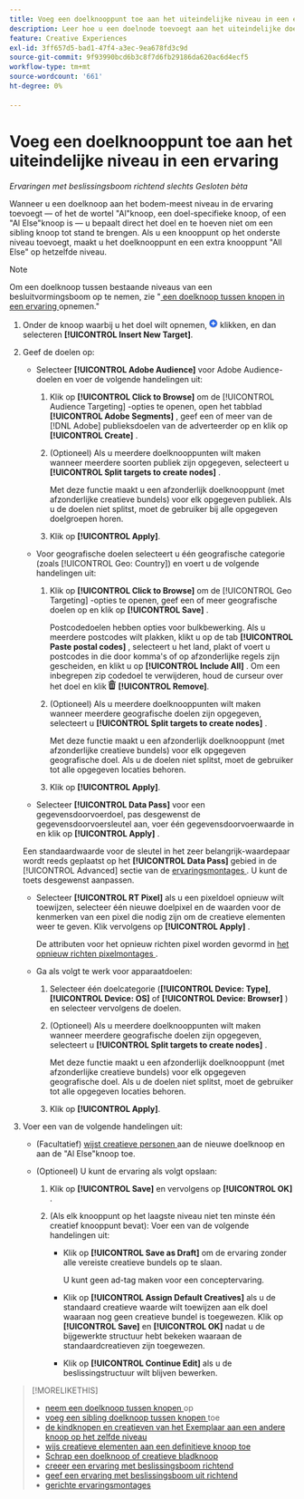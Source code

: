 ```yaml
---
title: Voeg een doelknooppunt toe aan het uiteindelijke niveau in een ervaring
description: Leer hoe u een doelnode toevoegt aan het uiteindelijke doelniveau van een advertentie.
feature: Creative Experiences
exl-id: 3ff657d5-bad1-47f4-a3ec-9ea678fd3c9d
source-git-commit: 9f93990bcd6b3c8f7d6fb29186da620ac6d4ecf5
workflow-type: tm+mt
source-wordcount: '661'
ht-degree: 0%

---
```


# Voeg een doelknooppunt toe aan het uiteindelijke niveau in een ervaring

*Ervaringen met beslissingsboom richtend slechts*
*Gesloten bèta*

Wanneer u een doelknoop aan het bodem-meest niveau in de ervaring toevoegt — of het de wortel &quot;Al&quot;knoop, een doel-specifieke knoop, of een &quot;Al Else&quot;knoop is — u bepaalt direct het doel en te hoeven niet om een sibling knoop tot stand te brengen. Als u een knooppunt op het onderste niveau toevoegt, maakt u het doelknooppunt en een extra knooppunt &quot;All Else&quot; op hetzelfde niveau.

>[!NOTE]
>
>Om een doelknoop tussen bestaande niveaus van een besluitvormingsboom op te nemen, zie &quot;[ een doelknoop tussen knopen in een ervaring ](experience-target-node-add-inner.md) opnemen.&quot;

<!-- 1. [ways to get to the decision tree] -->

1. Onder de knoop waarbij u het doel wilt opnemen, ![ ](/help/creative/assets/add.png " toevoegen ") klikken, en dan selecteren **[!UICONTROL Insert New Target]**.

1. Geef de doelen op:

   * Selecteer **[!UICONTROL Adobe Audience]** voor Adobe Audience-doelen en voer de volgende handelingen uit:

      1. Klik op **[!UICONTROL Click to Browse]** om de [!UICONTROL Audience Targeting] -opties te openen, open het tabblad **[!UICONTROL Adobe Segments]** , geef een of meer van de [!DNL Adobe] publieksdoelen van de adverteerder op en klik op **[!UICONTROL Create]** .

      1. (Optioneel) Als u meerdere doelknooppunten wilt maken wanneer meerdere soorten publiek zijn opgegeven, selecteert u **[!UICONTROL Split targets to create nodes]** .

         Met deze functie maakt u een afzonderlijk doelknooppunt (met afzonderlijke creatieve bundels) voor elk opgegeven publiek. Als u de doelen niet splitst, moet de gebruiker bij alle opgegeven doelgroepen horen.

      1. Klik op **[!UICONTROL Apply]**.

   * Voor geografische doelen selecteert u één geografische categorie (zoals [!UICONTROL Geo: Country]) en voert u de volgende handelingen uit:

      1. Klik op **[!UICONTROL Click to Browse]** om de [!UICONTROL Geo Targeting] -opties te openen, geef een of meer geografische doelen op en klik op **[!UICONTROL Save]** .

         Postcodedoelen hebben opties voor bulkbewerking. Als u meerdere postcodes wilt plakken, klikt u op de tab **[!UICONTROL Paste postal codes]** , selecteert u het land, plakt of voert u postcodes in die door komma&#39;s of op afzonderlijke regels zijn gescheiden, en klikt u op **[!UICONTROL Include All]** . Om een inbegrepen zip codedoel te verwijderen, houd de curseur over het doel en klik ![ verwijder ](/help/creative/assets/delete.png " ") **[!UICONTROL Remove]**.

      1. (Optioneel) Als u meerdere doelknooppunten wilt maken wanneer meerdere geografische doelen zijn opgegeven, selecteert u **[!UICONTROL Split targets to create nodes]** .

         Met deze functie maakt u een afzonderlijk doelknooppunt (met afzonderlijke creatieve bundels) voor elk opgegeven geografische doel. Als u de doelen niet splitst, moet de gebruiker tot alle opgegeven locaties behoren.

      1. Klik op **[!UICONTROL Apply]**.

   * Selecteer **[!UICONTROL Data Pass]** voor een gegevensdoorvoerdoel, pas desgewenst de gegevensdoorvoersleutel aan, voer één gegevensdoorvoerwaarde in en klik op **[!UICONTROL Apply]** .

   Een standaardwaarde voor de sleutel in het zeer belangrijk-waardepaar wordt reeds geplaatst op het **[!UICONTROL Data Pass]** gebied in de [!UICONTROL Advanced] sectie van de [ ervaringsmontages ](experience-settings-targeting.md). U kunt de toets desgewenst aanpassen.

   * Selecteer **[!UICONTROL RT Pixel]** als u een pixeldoel opnieuw wilt toewijzen, selecteer één nieuwe doelpixel en de waarden voor de kenmerken van een pixel die nodig zijn om de creatieve elementen weer te geven. Klik vervolgens op **[!UICONTROL Apply]** .

     De attributen voor het opnieuw richten pixel worden gevormd in [ het opnieuw richten pixelmontages ](/help/creative/pixels/retargeting-pixel-manage.md).

   * Ga als volgt te werk voor apparaatdoelen:

      1. Selecteer één doelcategorie (**[!UICONTROL Device: Type]**, **[!UICONTROL Device: OS]** of **[!UICONTROL Device: Browser]** ) en selecteer vervolgens de doelen.

      1. (Optioneel) Als u meerdere doelknooppunten wilt maken wanneer meerdere geografische doelen zijn opgegeven, selecteert u **[!UICONTROL Split targets to create nodes]** .

         Met deze functie maakt u een afzonderlijk doelknooppunt (met afzonderlijke creatieve bundels) voor elk opgegeven geografische doel. Als u de doelen niet splitst, moet de gebruiker tot alle opgegeven locaties behoren.

      1. Klik op **[!UICONTROL Apply]**.

1. Voer een van de volgende handelingen uit:

   * (Facultatief) [ wijst creatieve personen ](experience-assign-creative-bundles.md) aan de nieuwe doelknoop en aan de &quot;Al Else&quot;knoop toe.

   * (Optioneel) U kunt de ervaring als volgt opslaan:

      1. Klik op **[!UICONTROL Save]** en vervolgens op **[!UICONTROL OK]** .

      1. (Als elk knooppunt op het laagste niveau niet ten minste één creatief knooppunt bevat): Voer een van de volgende handelingen uit:

         * Klik op **[!UICONTROL Save as Draft]** om de ervaring zonder alle vereiste creatieve bundels op te slaan.

           U kunt geen ad-tag maken voor een conceptervaring.

         * Klik op **[!UICONTROL Assign Default Creatives]** als u de standaard creatieve waarde wilt toewijzen aan elk doel waaraan nog geen creatieve bundel is toegewezen. Klik op **[!UICONTROL Save]** en **[!UICONTROL OK]** nadat u de bijgewerkte structuur hebt bekeken waaraan de standaardcreatieven zijn toegewezen.

         * Klik op **[!UICONTROL Continue Edit]** als u de beslissingstructuur wilt blijven bewerken.

>[!MORELIKETHIS]
>
>* [ neem een doelknoop tussen knopen ](experience-target-node-add-inner.md) op
>* [ voeg een sibling doelknoop tussen knopen ](experience-target-node-add-sibling.md) toe
>* [ de kindknopen en creatieven van het Exemplaar aan een andere knoop op het zelfde niveau ](experience-target-node-copy.md)
>* [ wijs creatieve elementen aan een definitieve knoop toe ](experience-assign-creative-bundles.md)
>* [ Schrap een doelknoop of creatieve bladknoop ](/help/creative/experiences/experience-target-node-delete.md)
>* [ creeer een ervaring met beslissingsboom richtend ](experience-create-targeting.md)
>* [ geef een ervaring met beslissingsboom uit richtend ](experience-edit-targeting.md)
>* [ gerichte ervaringsmontages ](experience-settings-targeting.md)
